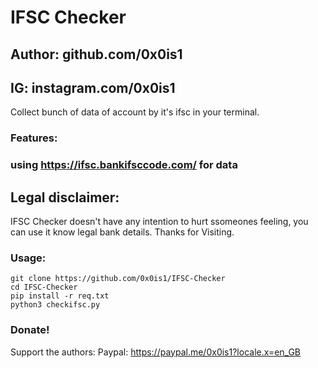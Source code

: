 # IFSC Checker
## Author: github.com/0x0is1
## IG: instagram.com/0x0is1

Collect bunch of data of account by it's ifsc in your terminal.

### Features:
### using  https://ifsc.bankifsccode.com/ for data

## Legal disclaimer:

IFSC Checker doesn't have any intention to hurt ssomeones feeling, you can use it know legal bank details. Thanks for Visiting.

### Usage:
```
git clone https://github.com/0x0is1/IFSC-Checker
cd IFSC-Checker
pip install -r req.txt
python3 checkifsc.py
```

### Donate!
Support the authors:
Paypal: https://paypal.me/0x0is1?locale.x=en_GB
